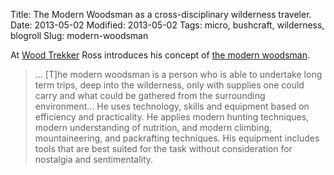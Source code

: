 Title: The Modern Woodsman as a cross-disciplinary wilderness traveler.
Date: 2013-05-02
Modified: 2013-05-02
Tags: micro, bushcraft, wilderness, blogroll
Slug: modern-woodsman

At [Wood Trekker](http://woodtrekker.blogspot.com/) Ross introduces his concept of [the modern woodsman](http://woodtrekker.blogspot.com/2013/05/the-modern-woodsman-concepts-for.html).

> ... [T]he modern woodsman is a person who is able to undertake long term trips, deep into the wilderness, only with supplies one could carry and what could be gathered from the surrounding environment... He uses technology, skills and equipment based on efficiency and practicality. He applies modern hunting techniques, modern understanding of nutrition, and modern climbing, mountaineering, and packrafting techniques. His equipment includes tools that are best suited for the task without consideration for nostalgia and sentimentality.
